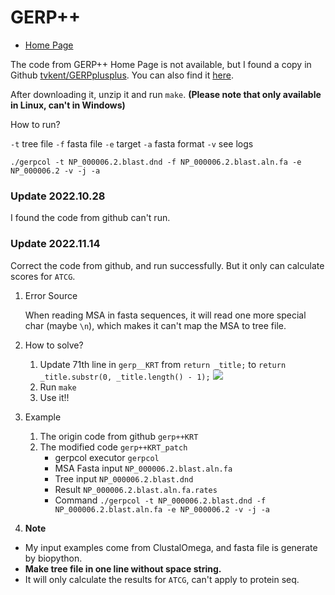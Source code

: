 # GERP++
* [Home Page](http://mendel.stanford.edu/sidowlab/downloads/gerp/index.html)


The code from GERP++ Home Page is not available, but I found a copy in Github [tvkent/GERPplusplus](https://github.com/tvkent/GERPplusplus).
You can also find it [here](gerp++KRT).

After downloading it, unzip it and run `make`. **(Please note that only available in Linux, can't in Windows)**

How to run?

`-t` tree file
`-f` fasta file
`-e` target
`-a` fasta format
`-v` see logs
```shell
./gerpcol -t NP_000006.2.blast.dnd -f NP_000006.2.blast.aln.fa -e NP_000006.2 -v -j -a
```

### Update 2022.10.28
I found the code from github can't run.

### Update 2022.11.14
Correct the code from github, and run successfully. But it only can calculate scores for `ATCG`.

1. Error Source
    
    When reading MSA in fasta sequences, it will read one more special char (maybe `\n`),
    which makes it can't map the MSA to tree file.
2. How to solve?
   1. Update 71th line in `gerp__KRT` from `return _title;` to `return _title.substr(0, _title.length() - 1);`
        ![](https://xdcat-tuchuang.oss-cn-beijing.aliyuncs.com/img/20221114215142.png)
   2. Run `make`
   3. Use it!!

3. Example
    1. The origin code from github `gerp++KRT`
   2. The modified code `gerp++KRT_patch`
      * gerpcol executor `gerpcol`
      * MSA Fasta input `NP_000006.2.blast.aln.fa`
      * Tree input `NP_000006.2.blast.dnd`
      * Result `NP_000006.2.blast.aln.fa.rates`
      * Command `./gerpcol -t NP_000006.2.blast.dnd -f NP_000006.2.blast.aln.fa -e NP_000006.2 -v -j -a`
4. **Note**
* My input examples come from ClustalOmega, and fasta file is generate by biopython.
* **Make tree file in one line without space string.**
* It will only calculate the results for `ATCG`, can't apply to protein seq.


